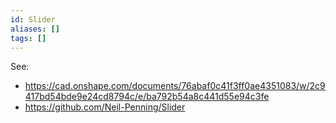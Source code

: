 ```yaml
---
id: Slider
aliases: []
tags: []
---
```


See: 
- https://cad.onshape.com/documents/76abaf0c41f3ff0ae4351083/w/2c9417bd54bde9e24cd8794c/e/ba792b54a8c441d55e94c3fe
- https://github.com/Neil-Penning/Slider
